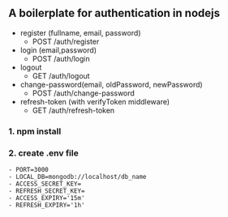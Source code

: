 ## A boilerplate for authentication in nodejs
- register (fullname, email, password)
    - POST /auth/register
- login (email,password)
    - POST /auth/login
- logout
    - GET /auth/logout
- change-password(email, oldPassword, newPassword)
    - POST /auth/change-password
- refresh-token (with verifyToken middleware)
    - GET /auth/refresh-token

### 1. npm install
### 2. create .env file
    - PORT=3000
    - LOCAL_DB=mongodb://localhost/db_name
    - ACCESS_SECRET_KEY=
    - REFRESH_SECRET_KEY=
    - ACCESS_EXPIRY='15m'
    - REFRESH_EXPIRY='1h'